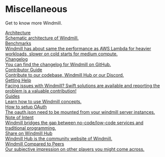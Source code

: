 # Miscellaneous

Get to know more Windmill.

<div class="text-xl mb-2 font-semibold"></div>
<div class="grid grid-cols-2 gap-6 mb-4">
  <a href="/docs/misc/architecture" class="rounded-md p-6 border border-gray-200 hover:border-blue-500 transition-all cursor-pointer flex flex-col gap-2 !no-underline" >
   <div class="text-lg font-semibold text-gray-900">Architecture</div>
    <div class="text-sm text-gray-500">Schematic architecture of Windmill.</div>
  </a>
  <a href="/docs/misc/benchmarks" class="rounded-md p-6 border border-gray-200 hover:border-blue-500 transition-all cursor-pointer flex flex-col gap-2 !no-underline" >
   <div class="text-lg font-semibold text-gray-900">Benchmarks</div>
    <div class="text-sm text-gray-500">Windmill has about same the performance as AWS Lambda for heavier workloads, slower on cold starts for medium compute.</div>
  </a>
  <a href="/docs/misc/changelog" class="rounded-md p-6 border border-gray-200 hover:border-blue-500 transition-all cursor-pointer flex flex-col gap-2 !no-underline" >
   <div class="text-lg font-semibold text-gray-900">Changelog</div>
    <div class="text-sm text-gray-500">You can find the changelog for Windmill on GitHub.</div>
  </a>
  <a href="/docs/misc/contributing" class="rounded-md p-6 border border-gray-200 hover:border-blue-500 transition-all cursor-pointer flex flex-col gap-2 !no-underline" >
   <div class="text-lg font-semibold text-gray-900">Contributor Guide</div>
    <div class="text-sm text-gray-500">Contribute to our codebase, Windmill Hub or our Discord.</div>
  </a>
  <a href="/docs/misc/getting_help" class="rounded-md p-6 border border-gray-200 hover:border-blue-500 transition-all cursor-pointer flex flex-col gap-2 !no-underline" >
   <div class="text-lg font-semibold text-gray-900">Getting Help</div>
    <div class="text-sm text-gray-500">Facing issues with Windmill? Swift solutions are available and reporting the problem is a valuable contribution!</div>
    </a>
    <a href="/docs/misc/guides" class="rounded-md p-6 border border-gray-200 hover:border-blue-500 transition-all cursor-pointer flex flex-col gap-2 !no-underline" >
   <div class="text-lg font-semibold text-gray-900">Guides</div>
    <div class="text-sm text-gray-500">Learn how to use Windmill concepts.</div>
    </a>
    <a href="/docs/misc/setup_oauth" class="rounded-md p-6 border border-gray-200 hover:border-blue-500 transition-all cursor-pointer flex flex-col gap-2 !no-underline" >
   <div class="text-lg font-semibold text-gray-900">How to setup OAuth</div>
    <div class="text-sm text-gray-500">The oauth.json need to be mounted from your windmill server instances.</div>
    </a>
    <a href="/docs/misc/note_of_intent" class="rounded-md p-6 border border-gray-200 hover:border-blue-500 transition-all cursor-pointer flex flex-col gap-2 !no-underline" >
   <div class="text-lg font-semibold text-gray-900">Note of Intent</div>
    <div class="text-sm text-gray-500">Windmill bridges the gap between no-code/low-code services and traditional programming.</div>
  </a>
  <a href="/docs/misc/share_on_hub" class="rounded-md p-6 border border-gray-200 hover:border-blue-500 transition-all cursor-pointer flex flex-col gap-2 !no-underline" >
   <div class="text-lg font-semibold text-gray-900">Share on Windmill Hub</div>
    <div class="text-sm text-gray-500">Windmill Hub is the community website of Windmill.</div>
  </a>
  <a href="/docs/misc/windmill_compared_to_peers" class="rounded-md p-6 border border-gray-200 hover:border-blue-500 transition-all cursor-pointer flex flex-col gap-2 !no-underline" >
   <div class="text-lg font-semibold text-gray-900">Windmill Compared to Peers</div>
    <div class="text-sm text-gray-500">Our subjective impression on other players you might come across.</div>
  </a>
</div>
